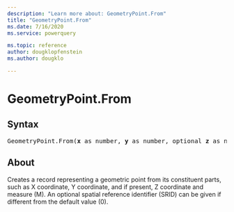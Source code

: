 ```yaml
---
description: "Learn more about: GeometryPoint.From"
title: "GeometryPoint.From"
ms.date: 7/16/2020
ms.service: powerquery

ms.topic: reference
author: dougklopfenstein
ms.author: dougklo

---
```

# GeometryPoint.From
## Syntax

<pre>
GeometryPoint.From(<b>x</b> as number, <b>y</b> as number, optional <b>z</b> as nullable number, optional <b>m</b> as nullable number, optional <b>srid</b> as nullable number) as record
</pre>

## About
Creates a record representing a geometric point from its constituent parts, such as X coordinate, Y coordinate, and if present, Z coordinate and measure (M). An optional spatial reference identifier (SRID) can be given if different from the default value (0).
